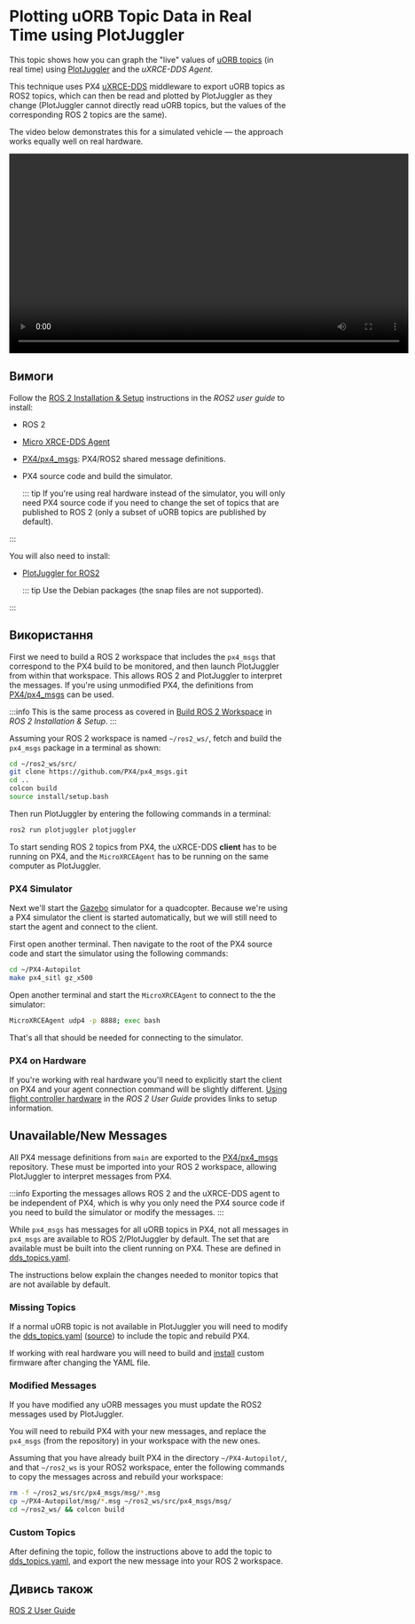 # Plotting uORB Topic Data in Real Time using PlotJuggler

This topic shows how you can graph the "live" values of [uORB topics](../msg_docs/index.md) (in real time) using [PlotJuggler](../log/flight_log_analysis.md#plotjuggler) and the _uXRCE-DDS Agent_.

This technique uses PX4 [uXRCE-DDS](../middleware/uxrce_dds.md) middleware to export uORB topics as ROS2 topics, which can then be read and plotted by PlotJuggler as they change (PlotJuggler cannot directly read uORB topics, but the values of the corresponding ROS 2 topics are the same).

The video below demonstrates this for a simulated vehicle — the approach works equally well on real hardware.

<video src="../../assets/debug/realtime_debugging/realtime_debugging.mp4" width="720" controls></video>

## Вимоги

Follow the [ROS 2 Installation & Setup](../ros2/user_guide.md#installation-setup) instructions in the _ROS2 user guide_ to install:

- ROS 2
- [Micro XRCE-DDS Agent](../ros2/user_guide.md#setup-micro-xrce-dds-agent-client)
- [PX4/px4_msgs](https://github.com/PX4/px4_msgs): PX4/ROS2 shared message definitions.
- PX4 source code and build the simulator.

  ::: tip
  If you're using real hardware instead of the simulator, you will only need PX4 source code if you need to change the set of topics that are published to ROS 2 (only a subset of uORB topics are published by default).

:::

You will also need to install:

- [PlotJuggler for ROS2](https://github.com/facontidavide/PlotJuggler)

  ::: tip
  Use the Debian packages (the snap files are not supported).

:::

## Використання

First we need to build a ROS 2 workspace that includes the `px4_msgs` that correspond to the PX4 build to be monitored, and then launch PlotJuggler from within that workspace.
This allows ROS 2 and PlotJuggler to interpret the messages.
If you're using unmodified PX4, the definitions from [PX4/px4_msgs](https://github.com/PX4/px4_msgs) can be used.

:::info
This is the same process as covered in [Build ROS 2 Workspace](../ros2/user_guide.md#build-ros-2-workspace) in _ROS 2 Installation & Setup_.
:::

Assuming your ROS 2 workspace is named `~/ros2_ws/`, fetch and build the `px4_msgs` package in a terminal as shown:

```sh
cd ~/ros2_ws/src/
git clone https://github.com/PX4/px4_msgs.git
cd ..
colcon build
source install/setup.bash
```

Then run PlotJuggler by entering the following commands in a terminal:

```sh
ros2 run plotjuggler plotjuggler
```

To start sending ROS 2 topics from PX4, the uXRCE-DDS **client** has to be running on PX4, and the `MicroXRCEAgent` has to be running on the same computer as PlotJuggler.

### PX4 Simulator

Next we'll start the [Gazebo](../sim_gazebo_gz/index.md) simulator for a quadcopter.
Because we're using a PX4 simulator the client is started automatically, but we will still need to start the agent and connect to the client.

First open another terminal.
Then navigate to the root of the PX4 source code and start the simulator using the following commands:

```sh
cd ~/PX4-Autopilot
make px4_sitl gz_x500
```

Open another terminal and start the `MicroXRCEAgent` to connect to the the simulator:

```sh
MicroXRCEAgent udp4 -p 8888; exec bash
```

That's all that should be needed for connecting to the simulator.

### PX4 on Hardware

If you're working with real hardware you'll need to explicitly start the client on PX4 and your agent connection command will be slightly different.
[Using flight controller hardware](../ros2/user_guide.md#using-flight-controller-hardware) in the _ROS 2 User Guide_ provides links to setup information.

## Unavailable/New Messages

All PX4 message definitions from `main` are exported to the [PX4/px4_msgs](https://github.com/PX4/px4_msgs) repository.
These must be imported into your ROS 2 workspace, allowing PlotJuggler to interpret messages from PX4.

:::info
Exporting the messages allows ROS 2 and the uXRCE-DDS agent to be independent of PX4, which is why you only need the PX4 source code if you need to build the simulator or modify the messages.
:::

While `px4_msgs` has messages for all uORB topics in PX4, not all messages in `px4_msgs` are available to ROS 2/PlotJuggler by default.
The set that are available must be built into the client running on PX4.
These are defined in [dds_topics.yaml](../middleware/dds_topics.md).

The instructions below explain the changes needed to monitor topics that are not available by default.

### Missing Topics

If a normal uORB topic is not available in PlotJuggler you will need to modify the [dds_topics.yaml](../middleware/dds_topics.md) ([source](https://github.com/PX4/PX4-Autopilot/blob/main/src/modules/uxrce_dds_client/dds_topics.yaml)) to include the topic and rebuild PX4.

If working with real hardware you will need to build and [install](../config/firmware.md#installing-px4-main-beta-or-custom-firmware) custom firmware after changing the YAML file.

### Modified Messages

If you have modified any uORB messages you must update the ROS2 messages used by PlotJuggler.

You will need to rebuild PX4 with your new messages, and replace the `px4_msgs` (from the repository) in your workspace with the new ones.

Assuming that you have already built PX4 in the directory `~/PX4-Autopilot/`, and that `~/ros2_ws` is your ROS2 workspace, enter the following commands to copy the messages across and rebuild your workspace:

```sh
rm -f ~/ros2_ws/src/px4_msgs/msg/*.msg
cp ~/PX4-Autopilot/msg/*.msg ~/ros2_ws/src/px4_msgs/msg/
cd ~/ros2_ws/ && colcon build
```

### Custom Topics

After defining the topic, follow the instructions above to add the topic to [dds_topics.yaml](../middleware/dds_topics.md), and export the new message into your ROS 2 workspace.

## Дивись також

[ROS 2 User Guide](../ros2/user_guide.md)
